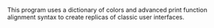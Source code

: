 This program uses a dictionary of colors and advanced print function alignment syntax to create replicas of classic user interfaces.